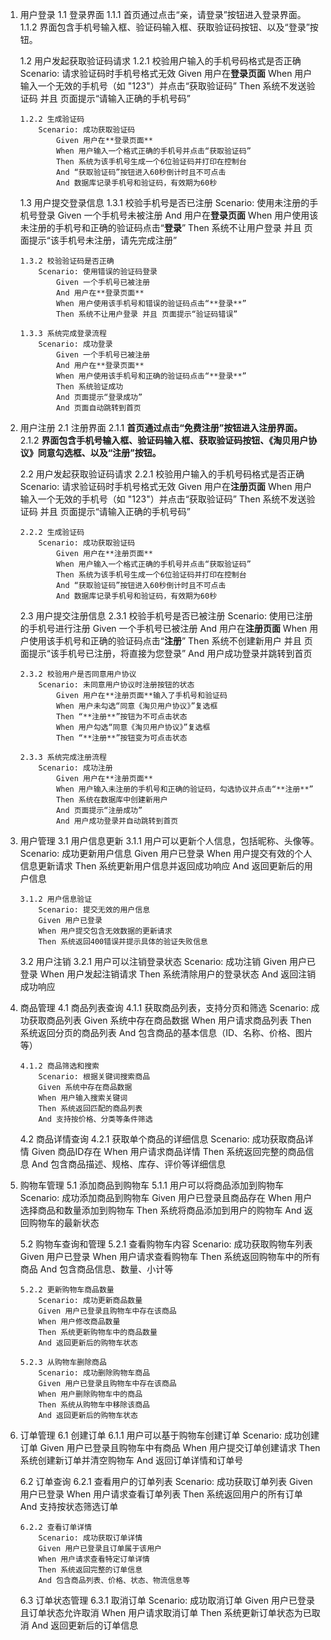 1.  用户登录
    1.1 登录界面
        1.1.1 首页通过点击“亲，请登录”按钮进入登录界面。
        1.1.2 界面包含手机号输入框、验证码输入框、获取验证码按钮、以及“登录”按钮。

    1.2 用户发起获取验证码请求
        1.2.1 校验用户输入的手机号码格式是否正确
            Scenario: 请求验证码时手机号格式无效
            Given 用户在**登录页面**
            When 用户输入一个无效的手机号（如 "123"）并点击“获取验证码”
            Then 系统不发送验证码 并且 页面提示“请输入正确的手机号码”

        1.2.2 生成验证码
            Scenario: 成功获取验证码
                Given 用户在**登录页面**
                When 用户输入一个格式正确的手机号并点击“获取验证码”
                Then 系统为该手机号生成一个6位验证码并打印在控制台
                And “获取验证码”按钮进入60秒倒计时且不可点击
                And 数据库记录手机号和验证码，有效期为60秒

    1.3 用户提交登录信息
        1.3.1 校验手机号是否已注册
            Scenario: 使用未注册的手机号登录
            Given 一个手机号未被注册
            And 用户在**登录页面**
            When 用户使用该未注册的手机号和正确的验证码点击“**登录**”
            Then 系统不让用户登录 并且 页面提示“该手机号未注册，请先完成注册”

        1.3.2 校验验证码是否正确
            Scenario: 使用错误的验证码登录
                Given 一个手机号已被注册
                And 用户在**登录页面**
                When 用户使用该手机号和错误的验证码点击“**登录**”
                Then 系统不让用户登录 并且 页面提示“验证码错误”

        1.3.3 系统完成登录流程
            Scenario: 成功登录
                Given 一个手机号已被注册
                And 用户在**登录页面**
                When 用户使用该手机号和正确的验证码点击“**登录**”
                Then 系统验证成功
                And 页面提示“登录成功”
                And 页面自动跳转到首页

2.  用户注册
    2.1 注册界面
        2.1.1 **首页通过点击“免费注册”按钮进入注册界面。**
        2.1.2 **界面包含手机号输入框、验证码输入框、获取验证码按钮、《淘贝用户协议》同意勾选框、以及“注册”按钮。**

    2.2 用户发起获取验证码请求
        2.2.1 校验用户输入的手机号码格式是否正确
            Scenario: 请求验证码时手机号格式无效
            Given 用户在**注册页面**
            When 用户输入一个无效的手机号（如 "123"）并点击“获取验证码”
            Then 系统不发送验证码 并且 页面提示“请输入正确的手机号码”

        2.2.2 生成验证码
            Scenario: 成功获取验证码
                Given 用户在**注册页面**
                When 用户输入一个格式正确的手机号并点击“获取验证码”
                Then 系统为该手机号生成一个6位验证码并打印在控制台
                And “获取验证码”按钮进入60秒倒计时且不可点击
                And 数据库记录手机号和验证码，有效期为60秒

    2.3 用户提交注册信息
        2.3.1 校验手机号是否已被注册
            Scenario: 使用已注册的手机号进行注册
            Given 一个手机号已被注册
            And 用户在**注册页面**
            When 用户使用该手机号和正确的验证码点击“**注册**”
            Then 系统不创建新用户 并且 页面提示“该手机号已注册，将直接为您登录”
            And 用户成功登录并跳转到首页

        2.3.2 校验用户是否同意用户协议
            Scenario: 未同意用户协议时注册按钮的状态
                Given 用户在**注册页面**输入了手机号和验证码
                When 用户未勾选“同意《淘贝用户协议》”复选框
                Then “**注册**”按钮为不可点击状态
                When 用户勾选“同意《淘贝用户协议》”复选框
                Then “**注册**”按钮变为可点击状态

        2.3.3 系统完成注册流程
            Scenario: 成功注册
                Given 用户在**注册页面**
                When 用户输入未注册的手机号和正确的验证码，勾选协议并点击“**注册**”
                Then 系统在数据库中创建新用户
                And 页面提示“注册成功”
                And 用户成功登录并自动跳转到首页

3.  用户管理
    3.1 用户信息更新
        3.1.1 用户可以更新个人信息，包括昵称、头像等。
            Scenario: 成功更新用户信息
            Given 用户已登录
            When 用户提交有效的个人信息更新请求
            Then 系统更新用户信息并返回成功响应
            And 返回更新后的用户信息

        3.1.2 用户信息验证
            Scenario: 提交无效的用户信息
            Given 用户已登录
            When 用户提交包含无效数据的更新请求
            Then 系统返回400错误并提示具体的验证失败信息

    3.2 用户注销
        3.2.1 用户可以注销登录状态
            Scenario: 成功注销
            Given 用户已登录
            When 用户发起注销请求
            Then 系统清除用户的登录状态
            And 返回注销成功响应

4.  商品管理
    4.1 商品列表查询
        4.1.1 获取商品列表，支持分页和筛选
            Scenario: 成功获取商品列表
            Given 系统中存在商品数据
            When 用户请求商品列表
            Then 系统返回分页的商品列表
            And 包含商品的基本信息（ID、名称、价格、图片等）

        4.1.2 商品筛选和搜索
            Scenario: 根据关键词搜索商品
            Given 系统中存在商品数据
            When 用户输入搜索关键词
            Then 系统返回匹配的商品列表
            And 支持按价格、分类等条件筛选

    4.2 商品详情查询
        4.2.1 获取单个商品的详细信息
            Scenario: 成功获取商品详情
            Given 商品ID存在
            When 用户请求商品详情
            Then 系统返回完整的商品信息
            And 包含商品描述、规格、库存、评价等详细信息

5.  购物车管理
    5.1 添加商品到购物车
        5.1.1 用户可以将商品添加到购物车
            Scenario: 成功添加商品到购物车
            Given 用户已登录且商品存在
            When 用户选择商品和数量添加到购物车
            Then 系统将商品添加到用户的购物车
            And 返回购物车的最新状态

    5.2 购物车查询和管理
        5.2.1 查看购物车内容
            Scenario: 成功获取购物车列表
            Given 用户已登录
            When 用户请求查看购物车
            Then 系统返回购物车中的所有商品
            And 包含商品信息、数量、小计等

        5.2.2 更新购物车商品数量
            Scenario: 成功更新商品数量
            Given 用户已登录且购物车中存在该商品
            When 用户修改商品数量
            Then 系统更新购物车中的商品数量
            And 返回更新后的购物车状态

        5.2.3 从购物车删除商品
            Scenario: 成功删除购物车商品
            Given 用户已登录且购物车中存在该商品
            When 用户删除购物车中的商品
            Then 系统从购物车中移除该商品
            And 返回更新后的购物车状态

6.  订单管理
    6.1 创建订单
        6.1.1 用户可以基于购物车创建订单
            Scenario: 成功创建订单
            Given 用户已登录且购物车中有商品
            When 用户提交订单创建请求
            Then 系统创建新订单并清空购物车
            And 返回订单详情和订单号

    6.2 订单查询
        6.2.1 查看用户的订单列表
            Scenario: 成功获取订单列表
            Given 用户已登录
            When 用户请求查看订单列表
            Then 系统返回用户的所有订单
            And 支持按状态筛选订单

        6.2.2 查看订单详情
            Scenario: 成功获取订单详情
            Given 用户已登录且订单属于该用户
            When 用户请求查看特定订单详情
            Then 系统返回完整的订单信息
            And 包含商品列表、价格、状态、物流信息等

    6.3 订单状态管理
        6.3.1 取消订单
            Scenario: 成功取消订单
            Given 用户已登录且订单状态允许取消
            When 用户请求取消订单
            Then 系统更新订单状态为已取消
            And 返回更新后的订单信息